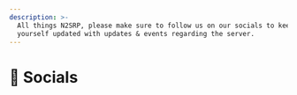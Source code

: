 ```yaml
---
description: >-
  All things N2SRP, please make sure to follow us on our socials to keep
  yourself updated with updates & events regarding the server.
---
```


# 🔗 Socials

